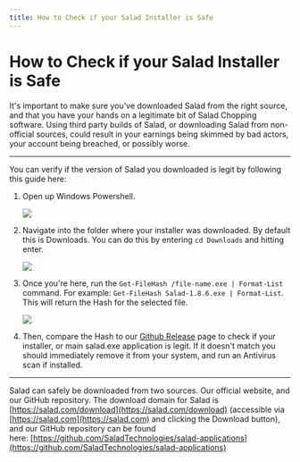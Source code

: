 ```yaml
---
title: How to Check if your Salad Installer is Safe
---
```


# How to Check if your Salad Installer is Safe

It's important to make sure you've downloaded Salad from the right source, and that you have your hands on a legitimate bit of Salad Chopping software. Using third party builds of Salad, or downloading Salad from non-official sources, could result in your earnings being skimmed by bad actors, your account being breached, or possibly worse.

* * *

You can verify if the version of Salad you downloaded is legit by following this guide here:

1. Open up Windows Powershell.
   
   ![](https://s3.amazonaws.com/helpscout.net/docs/assets/615b47bfca9e0011a4434693/images/61f4181a68cd260cc2d35a19/file-HAA92bTpkh.png)
2. Navigate into the folder where your installer was downloaded. By default this is Downloads. You can do this by entering `cd Downloads` and hitting enter.
   
   ![](https://s3.amazonaws.com/helpscout.net/docs/assets/615b47bfca9e0011a4434693/images/68ac30c452c11262c1b99ec5/file-6EzrxhEpJZ.png)
3. Once you're here, run the `Get-FileHash /file-name.exe | Format-List` command. For example: `Get-FileHash Salad-1.8.6.exe | Format-List`. This will return the Hash for the selected file.
   
   ![](https://s3.amazonaws.com/helpscout.net/docs/assets/615b47bfca9e0011a4434693/images/68ac30c789cf2c5abd2cb32e/file-sdnCT8j14t.png)
4. Then, compare the Hash to our [Github Release](https://github.com/SaladTechnologies/salad-applications/releases) page to check if your installer, or main salad.exe application is legit. If it doesn't match you should immediately remove it from your system, and run an Antivirus scan if installed.

* * *

Salad can safely be downloaded from two sources. Our official website, and our GitHub repository. The download domain for Salad is [https://salad.com/download](https://salad.com/download) (accessible via [https://salad.com](https://salad.com) and clicking the Download button), and our GitHub repository can be found here: [https://github.com/SaladTechnologies/salad-applications](https://github.com/SaladTechnologies/salad-applications)
